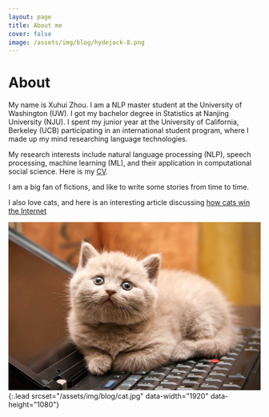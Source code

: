 ```yaml
---
layout: page
title: About me
cover: false
image: /assets/img/blog/hydejack-8.png
---
```


# About

My name is Xuhui Zhou. I am a NLP master student at the University of Washington (UW). I got my bachelor degree in Statistics at Nanjing University (NJU). I spent my junior year at the University of California, Berkeley (UCB) participating in an international student program, where I made up my mind researching language technologies. 

My research interests include natural language processing (NLP), speech processing, machine learning (ML), and their application in computational social science. Here is my [CV](/report/Xuhui_Zhou_cv.pdf).

I am a big fan of fictions, and like to write some stories from time to time.  

I also love cats, and here is an interesting article discussing [how cats win the Internet](https://www.nytimes.com/2016/10/16/opinion/sunday/how-cats-evolved-to-win-the-internet.html)

![Screenshot](assets/img/blog/cat.jpg){:.lead srcset="/assets/img/blog/cat.jpg" data-width="1920" data-height="1080"}


